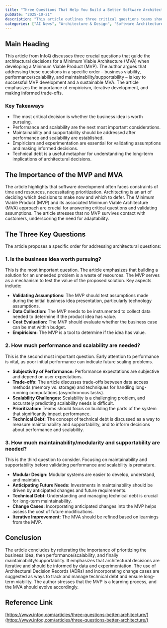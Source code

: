 ```yaml
---
title: "Three Questions That Help You Build a Better Software Architecture"
pubDate: "2025-10-21"
description: "This article outlines three critical questions teams should answer when architecting a Minimum Viable Architecture (MVA) for an MVP: Is the business idea worth pursuing?, How much performance and scalability are needed?, and How much maintainability and supportability are required? It emphasizes the importance of empiricism and iterative development in making these decisions."
categories: ["AI News", "Architecture & Design", "Software Architecture", "Minimum Viable Architecture"]
---
```


## Main Heading

This article from InfoQ discusses three crucial questions that guide the architectural decisions for a Minimum Viable Architecture (MVA) when developing a Minimum Viable Product (MVP). The author argues that addressing these questions in a specific order – business viability, performance/scalability, and maintainability/supportability – is key to successful MVP development and a sustainable MVA. The article emphasizes the importance of empiricism, iterative development, and making informed trade-offs.

### Key Takeaways

*   The most critical decision is whether the business idea is worth pursuing.
*   Performance and scalability are the next most important considerations.
*   Maintainability and supportability should be addressed after performance and scalability are established.
*   Empiricism and experimentation are essential for validating assumptions and making informed decisions.
*   Technical debt is a useful metaphor for understanding the long-term implications of architectural decisions.

## The Importance of the MVP and MVA

The article highlights that software development often faces constraints of time and resources, necessitating prioritization.  Architecting is an art of deciding which decisions to make now and which to defer.  The Minimum Viable Product (MVP) and its associated Minimum Viable Architecture (MVA) approach are crucial for answering critical questions and validating assumptions. The article stresses that no MVP survives contact with customers, underscoring the need for adaptability.

## The Three Key Questions

The article proposes a specific order for addressing architectural questions:

### 1. Is the business idea worth pursuing?

This is the most important question. The article emphasizes that building a solution for an unneeded problem is a waste of resources. The MVP serves as a mechanism to test the value of the proposed solution.  Key aspects include:

*   **Validating Assumptions:** The MVP should test assumptions made during the initial business idea presentation, particularly technology assumptions.
*   **Data Collection:** The MVP needs to be instrumented to collect data needed to determine if the product idea has value.
*   **Cost Evaluation:**  The MVP should evaluate whether the business case can be met within budget.
*   **Empiricism:** The MVP is a tool to determine if the idea has value.

### 2. How much performance and scalability are needed?

This is the second most important question. Early attention to performance is vital, as poor initial performance can indicate future scaling problems.

*   **Subjectivity of Performance:** Performance expectations are subjective and depend on user expectations.
*   **Trade-offs:**  The article discusses trade-offs between data access methods (memory vs. storage) and techniques for handling long-running computations (asynchronous tasks).
*   **Scalability Challenges:**  Scalability is a challenging problem, and accurately predicting scalability needs is difficult.
*   **Prioritization:**  Teams should focus on building the parts of the system that significantly impact performance.
*   **Technical Debt:**  The concept of technical debt is discussed as a way to measure maintainability and supportability, and to inform decisions about performance and scalability.

### 3. How much maintainability/modularity and supportability are needed?

This is the third question to consider.  Focusing on maintainability and supportability before validating performance and scalability is premature.

*   **Modular Design:**  Modular systems are easier to develop, understand, and maintain.
*   **Anticipating Future Needs:**  Investments in maintainability should be driven by anticipated changes and future requirements.
*   **Technical Debt:**  Understanding and managing technical debt is crucial for long-term maintainability.
*   **Change Cases:**  Incorporating anticipated changes into the MVP helps assess the cost of future modifications.
*   **Iterative Improvement:**  The MVA should be refined based on learnings from the MVP.

## Conclusion

The article concludes by reiterating the importance of prioritizing the business idea, then performance/scalability, and finally maintainability/supportability.  It emphasizes that architectural decisions are iterative and should be informed by data and experimentation.  The use of Architectural Decision Records (ADRs) and incorporating change cases are suggested as ways to track and manage technical debt and ensure long-term viability.  The author stresses that the MVP is a learning process, and the MVA should evolve accordingly.

## Reference Link

[https://www.infoq.com/articles/three-questions-better-architecture/](https://www.infoq.com/articles/three-questions-better-architecture/)